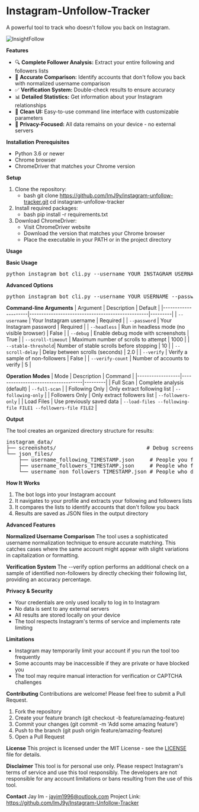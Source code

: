 # Instagram-Unfollow-Tracker
A powerful tool to track who doesn't follow you back on Instagram.

![InsightFollow](https://github.com/user-attachments/assets/5970cd7d-ad81-41de-bf3d-14d9301fa8a8)

****Features****
- 🔍 **Complete Follower Analysis:** Extract your entire following and followers lists
- 🔄 **Accurate Comparison:** Identify accounts that don't follow you back with normalized username comparison
- ✅ **Verification System:** Double-check results to ensure accuracy
- 📊 **Detailed Statistics:** Get information about your Instagram relationships
- 📱 **Clean UI:** Easy-to-use command line interface with customizable parameters
- 🔐 **Privacy-Focused:** All data remains on your device - no external servers

****Installation****
**Prerequisites**
- Python 3.6 or newer
- Chrome browser
- ChromeDriver that matches your Chrome version

**Setup**
1. Clone the repository:
   - bash
     git clone https://github.com/ImJ9y/instagram-unfollow-tracker.git
     cd instagram-unfollow-tracker
2. Install required packages:
   - bash
     pip install -r requirements.txt
3. Download ChromeDriver:
   - Visit ChromeDriver website
   - Download the version that matches your Chrome browser
   - Place the executable in your PATH or in the project directory

**Usage**

**Basic Usage**
<pre lang="bash">
python instagram_bot_cli.py --username YOUR_INSTAGRAM_USERNAME --password YOUR_INSTAGRAM_PASSWORD
</pre>

**Advanced Options**
<pre lang="bash">
python instagram_bot_cli.py --username YOUR_USERNAME --password YOUR_PASSWORD --scroll-timeout 2000 --stable-threshold 15 --scroll-delay 1.5 --verify
</pre>


**Command-line Arguments**
| Argument            | Description                                      | Default |
|---------------------|--------------------------------------------------|---------|
| `--username`        | Your Instagram username                          | Required |
| `--password`        | Your Instagram password                          | Required |
| `--headless`        | Run in headless mode (no visible browser)        | False |
| `--debug`           | Enable debug mode with screenshots               | True |
| `--scroll-timeout`  | Maximum number of scrolls to attempt             | 1000 |
| `--stable-threshold`| Number of stable scrolls before stopping         | 10 |
| `--scroll-delay`    | Delay between scrolls (seconds)                  | 2.0 |
| `--verify`          | Verify a sample of non-followers                 | False |
| `--verify-count`    | Number of accounts to verify                     | 5 |


**Operation Modes**
| Mode            | Description                        | Command |
|------------------|------------------------------------|---------|
| Full Scan        | Complete analysis (default)        | `--full-scan` |
| Following Only   | Only extract following list        | `--following-only` |
| Followers Only   | Only extract followers list        | `--followers-only` |
| Load Files       | Use previously saved data          | `--load-files --following-file FILE1 --followers-file FILE2` |


****Output****

The tool creates an organized directory structure for results:
<pre lang="bash">
instagram_data/
├── screenshots/                             # Debug screenshots (if --debug is enabled)
└── json_files/
    ├── username_following_TIMESTAMP.json     # People you follow
    ├── username_followers_TIMESTAMP.json     # People who follow you
    └── username_non_followers_TIMESTAMP.json # People who don't follow you back
</pre>

**How It Works**
1. The bot logs into your Instagram account
2. It navigates to your profile and extracts your following and followers lists
3. It compares the lists to identify accounts that don't follow you back
4. Results are saved as JSON files in the output directory

****Advanced Features****

**Normalized Username Comparison**
The tool uses a sophisticated username normalization technique to ensure accurate matching. This catches cases where the same account might appear with slight variations in capitalization or formatting.


**Verification System**
The --verify option performs an additional check on a sample of identified non-followers by directly checking their following list, providing an accuracy percentage.


**Privacy & Security**
- Your credentials are only used locally to log in to Instagram
- No data is sent to any external servers
- All results are stored locally on your device
- The tool respects Instagram's terms of service and implements rate limiting


**Limitations**
- Instagram may temporarily limit your account if you run the tool too frequently
- Some accounts may be inaccessible if they are private or have blocked you
- The tool may require manual interaction for verification or CAPTCHA challenges


**Contributing**
Contributions are welcome! Please feel free to submit a Pull Request.
1. Fork the repository
2. Create your feature branch (git checkout -b feature/amazing-feature)
3. Commit your changes (git commit -m 'Add some amazing feature')
4. Push to the branch (git push origin feature/amazing-feature)
5. Open a Pull Request


**License**
This project is licensed under the MIT License - see the [LICENSE](/LICENSE) file for details.


**Disclaimer**
This tool is for personal use only. Please respect Instagram's terms of service and use this tool responsibly. The developers are not responsible for any account limitations or bans resulting from the use of this tool.


**Contact**
Jay Im - jayim1996@outlook.com
Project Link: https://github.com/ImJ9y/Instagram-Unfollow-Tracker
